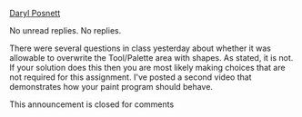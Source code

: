 [Daryl Posnett](https://csus.instructure.com/courses/93920/users/43499)

No unread replies. No replies.

There were several questions in class yesterday about whether it was allowable to overwrite the Tool/Palette area with shapes. As stated, it is not. If your solution does this then you are most likely making choices that are not required for this assignment. I've posted a second video that demonstrates how your paint program should behave. 

This announcement is closed for comments